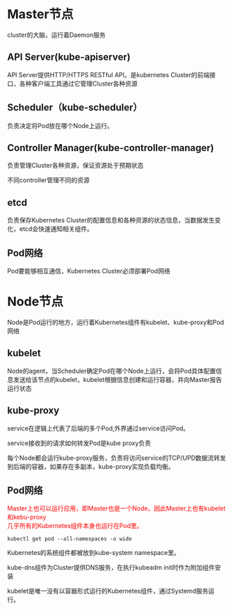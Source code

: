 # Master节点

cluster的大脑，运行着Daemon服务

## API Server(kube-apiserver)

API Server提供HTTP/HTTPS RESTful API。是kubernetes Cluster的前端接口，各种客户端工具通过它管理Cluster各种资源

## Scheduler（kube-scheduler）

负责决定将Pod放在哪个Node上运行。

## Controller Manager(kube-controller-manager)

负责管理Cluster各种资源，保证资源处于预期状态

不同controller管理不同的资源

## etcd

负责保存Kubernetes Cluster的配置信息和各种资源的状态信息，当数据发生变化，etcd会快速通知相关组件。

## Pod网络

Pod要能够相互通信，Kubernetes Cluster必须部署Pod网络

# Node节点

Node是Pod运行的地方，运行着Kubernetes组件有kubelet、kube-proxy和Pod网络

## kubelet

Node的agent，当Scheduler确定Pod在哪个Node上运行，会将Pod具体配置信息发送给该节点的kubelet，kubelet根据信息创建和运行容器，并向Master报告运行状态

## kube-proxy

service在逻辑上代表了后端的多个Pod,外界通过service访问Pod。

service接收到的请求如何转发Pod是kube proxy负责

每个Node都会运行kube-proxy服务，负责将访问service的TCP/UPD数据流转发到后端的容器，如果存在多副本，kube-proxy实现负载均衡。

## Pod网络



<font color="red">Master上也可以运行应用，即Master也是一个Node，因此Master上也有kubelet和kebu-proxy<br/>几乎所有的Kubernetes组件本身也运行在Pod里。</font>

```
kubectl get pod --all-namespaces -o wide
```

Kubernetes的系统组件都被放到kube-system namespace里。

kube-dns组件为Cluster提供DNS服务，在执行kubeadm init时作为附加组件安装

kubelet是唯一没有以容器形式运行的Kubernetes组件，通过Systemd服务运行。
